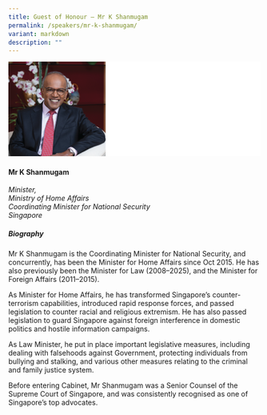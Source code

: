 ```yaml
---
title: Guest of Honour – Mr K Shanmugam
permalink: /speakers/mr-k-shanmugam/
variant: markdown
description: ""
---
```

![](/images/2025%20speakers/Mr_K_Shanmugam.png)
#### **Mr K Shanmugam**

*Minister,<br>Ministry of Home Affairs<br> Coordinating Minister for National Security<br>Singapore*

##### **Biography**
Mr K Shanmugam is the Coordinating Minister for National Security, and concurrently, has been the Minister for Home Affairs since Oct 2015. He has also previously been the Minister for Law (2008–2025), and the Minister for Foreign Affairs (2011–2015).

As Minister for Home Affairs, he has transformed Singapore’s counter-terrorism capabilities, introduced rapid response forces, and passed legislation to counter racial and religious extremism. He has also passed legislation to guard Singapore against foreign interference in domestic politics and hostile information campaigns. 

As Law Minister, he put in place important legislative measures, including dealing with falsehoods against Government, protecting individuals from bullying and stalking, and various other measures relating to the criminal and family justice system. 

Before entering Cabinet, Mr Shanmugam was a Senior Counsel of the Supreme Court of Singapore, and was consistently recognised as one of Singapore’s top advocates.